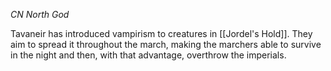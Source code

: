 *CN North God*

Tavaneir has introduced vampirism to creatures in [[Jordel's Hold]]. They aim to spread it throughout the march, making the marchers able to survive in the night and then, with that advantage, overthrow the imperials.